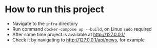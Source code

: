 # How to run this project

- Navigate to the `infra` directory
- Run command `docker-compose up --build`, on Linux `sudo` required
- After some time project is available at http://127.0.0.1/
- Check it by navigating to http://127.0.0.1/api/news, for example
